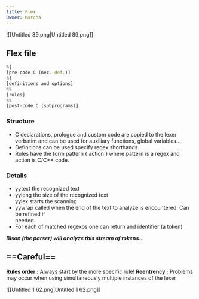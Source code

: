 ```yaml
---
title: Flex
Owner: Matcha
---
```

![[Untitled 89.png|Untitled 89.png]]

  
  
## Flex file
```JavaScript
%{
[pre-code C (nec. def.)]
%}
[definitions and options]
%%
[rules]
%%
[post-code C (subprograms)]
```
### Structure
- C declarations, prologue and custom code are copied to the lexer verbatim and can be used for auxiliary functions, global variables…
- Definitions can be used specify regex shorthands.
- Rules have the form pattern { action } where pattern is a regex and  
    action is C/C++ code.
### Details
- yytext the recognized text
- yyleng the size of the recognized text  
    yylex starts the scanning
- yywrap called when the end of the text to analyze is encountered. Can be refined if  
    needed.
- For each of matched regexps one can return and identifier (a token)
  
**_Bison (the parser) will analyze this stream of tokens…_**
  
  
## ==Careful==
**Rules order :** Always start by the more specific rule!
**Reentrency :** Problems may occur when using simultaneously multiple instances of the lexer
  
  
![[Untitled 1 62.png|Untitled 1 62.png]]

